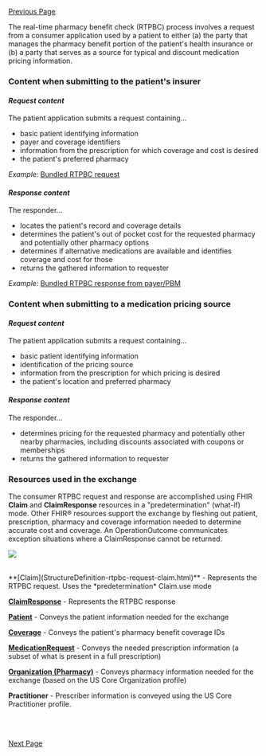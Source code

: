 [Previous Page](use_cases.html)

The real-time pharmacy benefit check (RTPBC) process involves a request from a consumer application used by a patient to either (a) the party that manages the pharmacy benefit portion of the patient's health insurance or (b) a party that serves as a source for typical and discount medication pricing information. 

### Content when submitting to the patient's insurer
#### *Request content*
The patient application submits a request containing...
* basic patient identifying information
* payer and coverage identifiers
* information from the prescription for which coverage and cost is desired
* the patient's preferred pharmacy

*Example:* <a href="Bundle-rtpbc-bundle-request-03-w-header.html">Bundled RTPBC request</a>


#### *Response content*
The responder... 
* locates the patient's record and coverage details
* determines the patient's out of pocket cost for the requested pharmacy and potentially other pharmacy options
* determines if alternative medications are available and identifies coverage and cost for those
* returns the gathered information to requester

*Example:* <a href="Bundle-rtpbc-bundle-response-03-w-header.html">Bundled RTPBC response from payer/PBM</a>

### Content when submitting to a medication pricing source
#### *Request content*
The patient application submits a request containing...
* basic patient identifying information
* identification of the pricing source
* information from the prescription for which pricing is desired
* the patient's location and preferred pharmacy

#### *Response content*
The responder... 
* determines pricing for the requested pharmacy and potentially other nearby pharmacies, including discounts associated with coupons or memberships
* returns the gathered information to requester


### Resources used in the exchange
The consumer RTPBC request and response are accomplished using FHIR **Claim** and **ClaimResponse** resources in a "predetermination" (what-if) mode. Other FHIR&reg; resources support the exchange by fleshing out patient, prescription, pharmacy and coverage information needed to determine accurate cost and coverage. An OperationOutcome communicates exception situations where a ClaimResponse cannot be returned.

<div><p>
  <img src="high-level-rtpbc-fhir-resource-mapping.png" style="float:none">  
    </p>
</div>
<br/>**[Claim](StructureDefinition-rtpbc-request-claim.html)** - Represents the RTPBC request. Uses the *predetermination* Claim.use mode  

**[ClaimResponse](StructureDefinition-rtpbc-response-claimresponse.html)** - Represents the RTPBC response

**[Patient](StructureDefinition-rtpbc-patient.html)** - Conveys the patient information needed for the exchange

**[Coverage](StructureDefinition-rtpbc-coverage.html)** - Conveys the patient's pharmacy benefit coverage IDs 

**[MedicationRequest](StructureDefinition-rtpbc-medicationrequest.html)** - Conveys the needed prescription information (a subset of what is present in a full prescription)

**[Organization (Pharmacy)](StructureDefinition-rtpbc-pharmacy-organization.html)** - Conveys pharmacy information needed for the exchange (based on the US Core Organization profile)

**Practitioner** - Prescriber information is conveyed using the US Core Practitioner profile.


<br><br>

[Next Page](business_rules.html)
